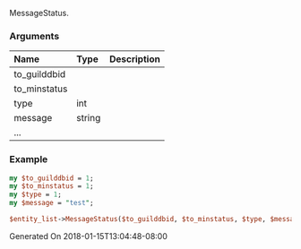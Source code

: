 MessageStatus.
### Arguments
**Name**|**Type**|**Description**
:---|:---|:---
to_guilddbid||
to_minstatus||
type|int|
message|string|
...||

### Example

```perl
my $to_guilddbid = 1;
my $to_minstatus = 1;
my $type = 1;
my $message = "test";

$entity_list->MessageStatus($to_guilddbid, $to_minstatus, $type, $message, ...); # Returns void
```


Generated On 2018-01-15T13:04:48-08:00